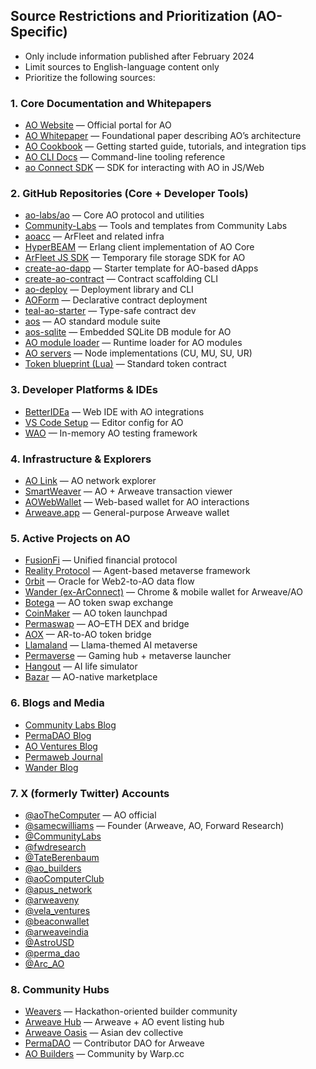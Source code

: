## Source Restrictions and Prioritization (AO-Specific)

- Only include information published after February 2024
- Limit sources to English-language content only
- Prioritize the following sources:

### 1. Core Documentation and Whitepapers

- [AO Website](https://ao.arweave.dev/) — Official portal for AO
- [AO Whitepaper](https://5z7leszqicjtb6bjtij34ipnwjcwk3owtp7szjirboxmwudpd2tq.arweave.net/7n6ySzBAkzD4KZoTviHtskVlbdab_yylEQuuy1BvHqc) — Foundational paper describing AO’s architecture
- [AO Cookbook](https://cookbook_ao.g8way.io/) — Getting started guide, tutorials, and integration tips
- [AO CLI Docs](https://github.com/permaweb/ao/blob/main/dev-cli/README.md) — Command-line tooling reference
- [ao Connect SDK](https://github.com/permaweb/ao/tree/main/connect) — SDK for interacting with AO in JS/Web

### 2. GitHub Repositories (Core + Developer Tools)

- [ao-labs/ao](https://github.com/ao-labs/ao) — Core AO protocol and utilities
- [Community-Labs](https://github.com/Community-Labs) — Tools and templates from Community Labs
- [aoacc](https://github.com/aoacc) — ArFleet and related infra
- [HyperBEAM](https://github.com/permaweb/HyperBEAM) — Erlang client implementation of AO Core
- [ArFleet JS SDK](https://github.com/aoacc/arfleet-js) — Temporary file storage SDK for AO
- [create-ao-dapp](https://github.com/Autonomous-Finance/ao-starter-kit) — Starter template for AO-based dApps
- [create-ao-contract](https://github.com/pawanpaudel93/create-ao-contract) — Contract scaffolding CLI
- [ao-deploy](https://github.com/pawanpaudel93/ao-deploy) — Deployment library and CLI
- [AOForm](https://github.com/Autonomous-Finance/aoform) — Declarative contract deployment
- [teal-ao-starter](https://github.com/Autonomous-Finance/teal-ao-starter) — Type-safe contract dev
- [aos](https://github.com/permaweb/aos) — AO standard module suite
- [aos-sqlite](https://github.com/permaweb/aos-sqlite) — Embedded SQLite DB module for AO
- [AO module loader](https://github.com/permaweb/ao/blob/main/loader/README.md) — Runtime loader for AO modules
- [AO servers](https://github.com/permaweb/ao/tree/main/servers) — Node implementations (CU, MU, SU, UR)
- [Token blueprint (Lua)](https://github.com/permaweb/aos/blob/main/blueprints/token.lua) — Standard token contract

### 3. Developer Platforms & IDEs

- [BetterIDEa](https://ide.betteridea.dev/) — Web IDE with AO integrations
- [VS Code Setup](https://cookbook_ao.g8way.io/references/editor-setup.html) — Editor config for AO
- [WAO](https://github.com/weavedb/wao) — In-memory AO testing framework

### 4. Infrastructure & Explorers

- [AO Link](https://www.ao.link/) — AO network explorer
- [SmartWeaver](https://smartweaver.land) — AO + Arweave transaction viewer
- [AOWebWallet](https://aoww.net/) — Web-based wallet for AO interactions
- [Arweave.app](https://arweave.app/) — General-purpose Arweave wallet

### 5. Active Projects on AO

- [FusionFi](https://ffp.gitbook.io/fusionfi) — Unified financial protocol
- [Reality Protocol](https://github.com/elliotsayes/Reality/blob/main/docs/AgentGuide.md#static-agents) — Agent-based metaverse framework
- [0rbit](https://docs.0rbit.co/) — Oracle for Web2-to-AO data flow
- [Wander (ex-ArConnect)](https://docs.arconnect.io/) — Chrome & mobile wallet for Arweave/AO
- [Botega](https://botega.arweave.dev/#/swap) — AO token swap exchange
- [CoinMaker](https://coin.ar.io/) — AO token launchpad
- [Permaswap](https://github.com/permadao/permaswap) — AO–ETH DEX and bridge
- [AOX](https://aox.xyz/#/) — AR-to-AO token bridge
- [Llamaland](https://llamaland.g8way.io/#/) — Llama-themed AI metaverse
- [Permaverse](https://dumdum.arweave.dev/) — Gaming hub + metaverse launcher
- [Hangout](https://hangout.aogames.org/) — AI life simulator
- [Bazar](https://bazar.arweave.net/) — AO-native marketplace

### 6. Blogs and Media

- [Community Labs Blog](https://www.communitylabs.com/blog)
- [PermaDAO Blog](https://medium.com/@perma_dao)
- [AO Ventures Blog](https://www.aoventures.io/blog)
- [Permaweb Journal](https://permaweb-journal.arweave.net/index.html)
- [Wander Blog](https://www.wander.app/blog)

### 7. X (formerly Twitter) Accounts

- [@aoTheComputer](https://x.com/aoTheComputer) — AO official
- [@samecwilliams](https://x.com/samecwilliams) — Founder (Arweave, AO, Forward Research)
- [@CommunityLabs](https://x.com/CommunityLabs)
- [@fwdresearch](https://x.com/fwdresearch)
- [@TateBerenbaum](https://x.com/TateBerenbaum)
- [@ao_builders](https://x.com/ao_builders)
- [@aoComputerClub](https://x.com/aoComputerClub)
- [@apus_network](https://x.com/apus_network)
- [@arweaveny](https://x.com/arweaveny)
- [@vela_ventures](https://x.com/vela_ventures)
- [@beaconwallet](https://x.com/beaconwallet)
- [@arweaveindia](https://x.com/arweaveindia)
- [@AstroUSD](https://x.com/AstroUSD)
- [@perma_dao](https://x.com/perma_dao)
- [@Arc_AO](https://x.com/Arc_AO)

### 8. Community Hubs

- [Weavers](https://www.weaversofficial.com/) — Hackathon-oriented builder community
- [Arweave Hub](https://arweavehub.com/) — Arweave + AO event listing hub
- [Arweave Oasis](https://arweaveoasis.com) — Asian dev collective
- [PermaDAO](https://permadao.com/permadao/PermaDAO-76e627a9044548498d02b8fe4e962720) — Contributor DAO for Arweave
- [AO Builders](https://twitter.com/ao_builders) — Community by Warp.cc
